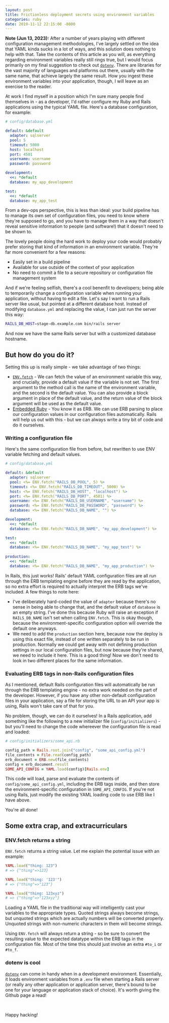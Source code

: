 ```yaml
---
layout: post
title: Frictionless deployment secrets using environment variables
categories: ruby
date: 2019-11-12 22:15:00 -0800
---
```

**Note (Jun 13, 2023):** After a number of years playing with different configuration management methodologies, I've largely settled on the idea that YAML kinda sucks in a lot of ways, and this solution does nothing to help with that. Take the contents of this article as you will, as everything regarding environment variables really still rings true, but I would focus primarily on my final suggestion to check out [`dotenv`](https://github.com/bkeepers/dotenv). There are libraries for the vast majority of languages and platforms out there, usually with the same name, that achieve largely the same result. How you ingest these environment variables into your application, though, I will leave as an exercise to the reader.

At work I find myself in a position which I'm sure many people find themselves in - as a developer, I'd rather configure my Ruby and Rails applications using the typical YAML file. Here's a database configuration, for example:

```yaml
# config/database.yml

default: &default
  adapter: sqlserver
  pool: 5
  timeout: 5000
  host: localhost
  port: 4501
  username: username
  password: password

development:
  <<: *default
  database: my_app_development

test:
  <<: *default
  database: my_app_test
```

From a dev-ops perspective, this is less than ideal: your build pipeline has to manage its own set of configuration files, you need to know where they're supposed to go, and you have to manage them in a way that doesn't reveal sensitive information to people (and software!) that it doesn't need to be shown to.

The lovely people doing the hard work to deploy your code would probably prefer storing that kind of information in an environment variable. They're far more convenient for a few reasons:

* Easily set in a build pipeline
* Available for use outside of the context of your application
* No need to commit a file to a secure repository or configuration file management system

And if we're feeling selfish, there's a cool benenfit to developers; being able to temporarily change a configuration variable when running your application, without having to edit a file. Let's say I want to run a Rails server like usual, but pointed at a different database host. Instead of modifying `database.yml` and replacing the value, I can just run the server this way:

```bash
RAILS_DB_HOST=stage-db.example.com bin/rails server
```

And now we have the same Rails server but with a customized database hostname.

## But how do you do it?

Setting this up is really simple - we take advantage of two things:

* [`ENV.fetch`](https://ruby-doc.org/core-2.6.5/ENV.html#method-c-fetch) - We can fetch the value of an environment variable this way, and crucially, provide a default value if the variable is not set. The first argument to the method call is the name of the environment variable, and the second is the default value. You can also provide a block argument in place of the default value, and the return value of the block argument will be used as the default value.
* [Embedded Ruby](https://ruby-doc.org/stdlib-2.6.5/libdoc/erb/rdoc/ERB.html) - You know it as ERB. We can use ERB parsing to place our configuration values in our configuration files automatically. Rails will help us out with this - but we can always write a tiny bit of code and do it ourselves.

### Writing a configuration file

Here's the same configuration file from before, but rewritten to use ENV variable fetching and default values.

```yaml
# config/database.yml

default: &default
  adapter: sqlserver
  pool: <%= ENV.fetch("RAILS_DB_POOL", 5) %>
  timeout: <%= ENV.fetch("RAILS_DB_TIMEOUT", 5000) %>
  host: <%= ENV.fetch("RAILS_DB_HOST", "localhost") %>
  port: <%= ENV.fetch("RAILS_DB_PORT", 4501) %>
  username: <%= ENV.fetch("RAILS_DB_USERNAME", "username") %>
  password: <%= ENV.fetch("RAILS_DB_PASSWORD", "password") %>
  database: <%= ENV.fetch("RAILS_DB_NAME", "") %>

development:
  <<: *default
  database: <%= ENV.fetch("RAILS_DB_NAME", "my_app_development") %>

test:
  <<: *default
  database: <%= ENV.fetch("RAILS_DB_NAME", "my_app_test") %>
  
production:
  <<: *default
  database: <%= ENV.fetch("RAILS_DB_NAME", "my_app_production") %>
```

In Rails, this just works! Rails' default YAML configuration files are all run through the ERB templating engine before they are read by the application, so no extra effort is required to actually interpret the ERB tags we've included. A few things to note here:

* I've deliberately hard-coded the value of `adapter` because there's no sense in being able to change that, and the default value of `database` is an empty string. I've done this because Ruby will raise an exception if `RAILS_DB_NAME` isn't set when calling `ENV.fetch`. This is okay though, because the environment-specific configuration option will override the default one anyways.
* We need to add the `production` section here, because now the deploy is using this exact file, instead of one written separately to be run in production. Normally we could get away with not defining production settings in our local configuration files, but now because they're shared, we need to include it here. This is a good thing! Now we don't need to look in two different places for the same information.

### Evaluating ERB tags in non-Rails configuration files

As I mentioned, default Rails configuration files will automatically be run through the ERB templating engine - no extra work needed on the part of the developer. However, if you have any other non-default configuration files in your application, say a file for storing the URL to an API your app is using, Rails won't take care of that for you.

No problem, though, we can do it ourselves! In a Rails application, add something like the following to a new initializer file (`config/initializers`) - but you'll need to change the code whereever the configuration file is read and loaded:

```ruby
# config/initializers/some_api.rb

config_path = Rails.root.join("config", "some_api_config.yml")
file_contents = File.read(config_path)
erb_document = ERB.new(file_contents)
config = erb_document.result
SOME_API_CONFIG = YAML.load(config)[Rails.env]
```

This code will load, parse and evaluate the contents of `config/some_api_config.yml`, including the ERB tags inside, and then store the environment-specific configuration in `SOME_API_CONFIG`. If you're not using Rails, just modify the existing YAML loading code to use ERB like I have above.

You're all done!

## Some extra crap, and extracurriculars

### ENV.fetch returns a string

`ENV.fetch` returns a string value. Let me explain the potential issue with an example:

```ruby
YAML.load("thing: 123")
# => {"thing"=>123}

YAML.load("thing: '123'")
# => {"thing"=>"123"}

YAML.load("thing: 123xyz")
# => {"thing"=>"123xyz"}
```

Loading a YAML file in the traditional way will intelligently cast your variables to the appropriate types. Quoted strings always become strings, but unquoted strings which are actually numbers will be converted properly. Unquoted strings with non-numeric characters in them will become strings.

Using `ENV.fetch` will always return a string - so be sure to convert the resulting value to the expected datatype within the ERB tags in the configuration file. Most of the time this should just involve an extra `#to_i` or `#to_f`.

### dotenv is cool

[`dotenv`](https://github.com/bkeepers/dotenv) can come in handy when in a development environment. Essentially, it loads environment variables from a `.env` file when starting a Rails server (or really any other application or application server, there's bound to be one for your language or application stack of choice). It's worth giving the Github page a read!

<br>

Happy hacking!
